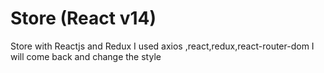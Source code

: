 # Store (React v14)
Store with Reactjs and Redux
I used axios ,react,redux,react-router-dom 
I will come back and change the style
    
    
